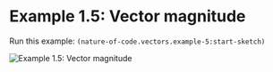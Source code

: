# Example 1.5: Vector magnitude

Run this example: `(nature-of-code.vectors.example-5:start-sketch)`

![Example 1.5: Vector magnitude](https://raw.githubusercontent.com/mark-gerarts/nature-of-code/master/screenshots/Example%201.5%3A%20Vector%20magnitude.gif)